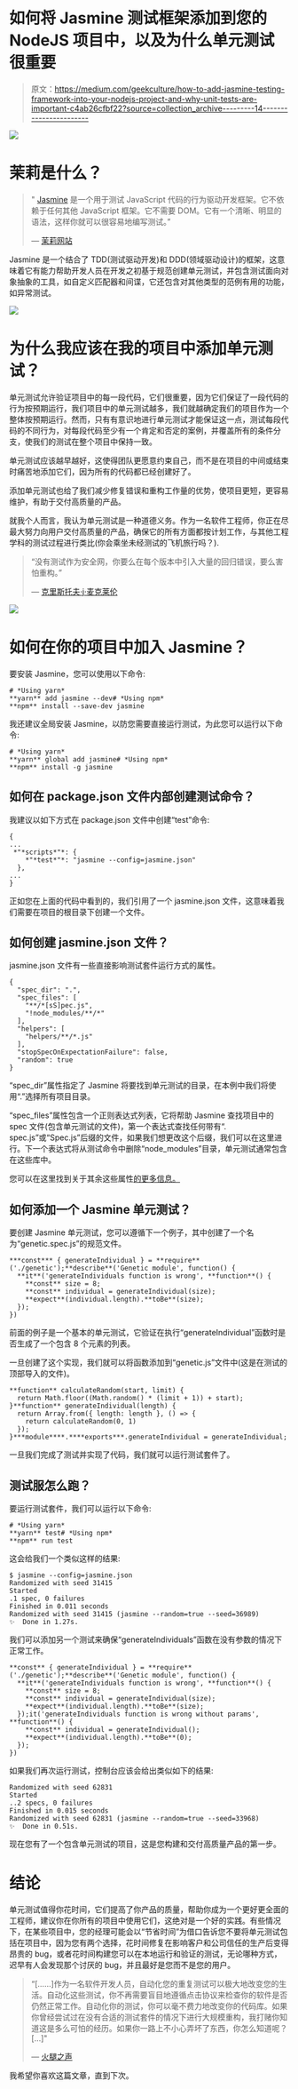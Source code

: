 # 如何将 Jasmine 测试框架添加到您的 NodeJS 项目中，以及为什么单元测试很重要

> 原文：<https://medium.com/geekculture/how-to-add-jasmine-testing-framework-into-your-nodejs-project-and-why-unit-tests-are-important-c4ab26cfbf22?source=collection_archive---------14----------------------->

![](img/23f4082c67a29f2926b4518812df35ff.png)

# 茉莉是什么？

> " [Jasmine](https://jasmine.github.io/index.html) 是一个用于测试 JavaScript 代码的行为驱动开发框架。它不依赖于任何其他 JavaScript 框架。它不需要 DOM。它有一个清晰、明显的语法，这样你就可以很容易地编写测试。”
> 
> — [茉莉网站](https://jasmine.github.io/index.html)

Jasmine 是一个结合了 TDD(测试驱动开发)和 DDD(领域驱动设计)的框架，这意味着它有能力帮助开发人员在开发之初基于规范创建单元测试，并包含测试面向对象抽象的工具，如自定义匹配器和间谍，它还包含对其他类型的范例有用的功能，如异常测试。

![](img/c590294f35d2ed2a16a5bee06322cfa5.png)

# 为什么我应该在我的项目中添加单元测试？

单元测试允许验证项目中的每一段代码，它们很重要，因为它们保证了一段代码的行为按预期运行，我们项目中的单元测试越多，我们就越确定我们的项目作为一个整体按预期运行。然而，只有有意识地进行单元测试才能保证这一点，测试每段代码的不同行为，对每段代码至少有一个肯定和否定的案例，并覆盖所有的条件分支，使我们的测试在整个项目中保持一致。

单元测试应该越早越好，这使得团队更愿意约束自己，而不是在项目的中间或结束时痛苦地添加它们，因为所有的代码都已经创建好了。

添加单元测试也给了我们减少修复错误和重构工作量的优势，使项目更短，更容易维护，有助于交付高质量的产品。

就我个人而言，我认为单元测试是一种道德义务。作为一名软件工程师，你正在尽最大努力向用户交付高质量的产品，确保它的所有方面都按计划工作，与其他工程学科的测试过程进行类比(你会乘坐未经测试的飞机旅行吗？).

> “没有测试作为安全网，你要么在每个版本中引入大量的回归错误，要么害怕重构。”
> 
> — [克里斯托夫·j·麦克莱伦](https://softwareengineering.stackexchange.com/questions/319846/agile-without-unit-tests/319848#319848)

![](img/8e1f6f960e5439ee050556d3487380ec.png)

# 如何在你的项目中加入 Jasmine？

要安装 Jasmine，您可以使用以下命令:

```
# *Using yarn*
**yarn** add jasmine --dev# *Using npm*
**npm** install --save-dev jasmine
```

我还建议全局安装 Jasmine，以防您需要直接运行测试，为此您可以运行以下命令:

```
# *Using yarn*
**yarn** global add jasmine# *Using npm*
**npm** install -g jasmine
```

## 如何在 package.json 文件内部创建测试命令？

我建议以如下方式在 package.json 文件中创建“test”命令:

```
{
...
 *"*scripts*"*: {
    *"*test*"*: "jasmine --config=jasmine.json"
  },
...
}
```

正如您在上面的代码中看到的，我们引用了一个 jasmine.json 文件，这意味着我们需要在项目的根目录下创建一个文件。

## 如何创建 jasmine.json 文件？

jasmine.json 文件有一些直接影响测试套件运行方式的属性。

```
{
  "spec_dir": ".",
  "spec_files": [
    "**/*[sS]pec.js",
    "!node_modules/**/*"
  ],
  "helpers": [
    "helpers/**/*.js"
  ],
  "stopSpecOnExpectationFailure": false,
  "random": true
}
```

“spec_dir”属性指定了 Jasmine 将要找到单元测试的目录，在本例中我们将使用“.”选择所有项目目录。

“spec_files”属性包含一个正则表达式列表，它将帮助 Jasmine 查找项目中的 spec 文件(包含单元测试的文件)，第一个表达式查找任何带有“. spec.js”或“Spec.js”后缀的文件，如果我们想更改这个后缀，我们可以在这里进行。下一个表达式将从测试命令中删除“node_modules”目录，单元测试通常包含在这些库中。

您可以在这里找到关于其余这些属性[的更多信息。](https://jasmine.github.io/setup/nodejs.html)

## 如何添加一个 Jasmine 单元测试？

要创建 Jasmine 单元测试，您可以遵循下一个例子，其中创建了一个名为“genetic.spec.js”的规范文件。

```
***const*** { generateIndividual } = **require**('./genetic');**describe**('Genetic module', function() {
  **it**('generateIndividuals function is wrong', **function**() {
    **const** size = 8;
    **const** individual = generateIndividual(size);
    **expect**(individual.length).**toBe**(size);
  });
})
```

前面的例子是一个基本的单元测试，它验证在执行“generateIndividual”函数时是否生成了一个包含 8 个元素的列表。

一旦创建了这个实现，我们就可以将函数添加到“genetic.js”文件中(这是在测试的顶部导入的文件)。

```
**function** calculateRandom(start, limit) {
  return Math.floor((Math.random() * (limit + 1)) + start);
}**function** generateIndividual(length) {
  return Array.from({ length: length }, () => {
    return calculateRandom(0, 1)
  });
}***module****.****exports***.generateIndividual = generateIndividual;
```

一旦我们完成了测试并实现了代码，我们就可以运行测试套件了。

## 测试服怎么跑？

要运行测试套件，我们可以运行以下命令:

```
# *Using yarn*
**yarn** test# *Using npm*
**npm** run test
```

这会给我们一个类似这样的结果:

```
$ jasmine --config=jasmine.json
Randomized with seed 31415
Started
.1 spec, 0 failures
Finished in 0.011 seconds
Randomized with seed 31415 (jasmine --random=true --seed=36989)
✨  Done in 1.27s.
```

我们可以添加另一个测试来确保“generateIndividuals”函数在没有参数的情况下正常工作。

```
**const** { generateIndividual } = **require**('./genetic');**describe**('Genetic module', function() {
  **it**('generateIndividuals function is wrong', **function**() {
    **const** size = 8;
    **const** individual = generateIndividual(size);
    **expect**(individual.length).**toBe**(size);
  });it('generateIndividuals function is wrong without params', **function**() {
    **const** individual = generateIndividual();
    **expect**(individual.length).**toBe**(0);
  });
})
```

如果我们再次运行测试，控制台应该会给出类似如下的结果:

```
Randomized with seed 62831
Started
..2 specs, 0 failures
Finished in 0.015 seconds
Randomized with seed 62831 (jasmine --random=true --seed=33968)
✨  Done in 0.51s.
```

现在您有了一个包含单元测试的项目，这是您构建和交付高质量产品的第一步。

# 结论

单元测试值得你花时间，它们提高了你产品的质量，帮助你成为一个更好更全面的工程师，建议你在你所有的项目中使用它们，这绝对是一个好的实践。有些情况下，在某些项目中，您的经理可能会以“节省时间”为借口告诉您不要将单元测试包括在项目中，因为您有两个选择，花时间修复在影响客户和公司信任的生产后变得昂贵的 bug，或者花时间构建您可以在本地运行和验证的测试，无论哪种方式，迟早有人会发现那个讨厌的 bug，并且最好是您而不是您的用户。

> “[……]作为一名软件开发人员，自动化您的重复测试可以极大地改变您的生活。自动化这些测试，你不再需要盲目地遵循点击协议来检查你的软件是否仍然正常工作。自动化你的测试，你可以毫不费力地改变你的代码库。如果你曾经尝试过在没有合适的测试套件的情况下进行大规模重构，我打赌你知道这是多么可怕的经历。如果你一路上不小心弄坏了东西，你怎么知道呢？[…]"
> 
> — [火腿之声](https://martinfowler.com/articles/practical-test-pyramid.html#TheImportanceOftestAutomation)

我希望你喜欢这篇文章，直到下次。